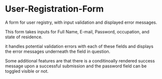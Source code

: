 # User-Registration-Form
A form for user registry, with input validation and displayed error messages. 

This form takes inputs for Full Name, E-mail, Password, occupation, and state of residence.

it handles potential validation errors with each of these fields and displays the error messages underneath the field in question. 

Some additional features are that there is a conditinoally rendered success message upon a successful submission and the password field can be toggled visible or not. 
